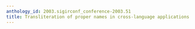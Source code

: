 ```yaml
---
anthology_id: 2003.sigirconf_conference-2003.51
title: Transliteration of proper names in cross-language applications
---
```

